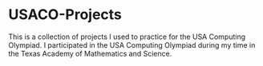 # USACO-Projects
This is a collection of projects I used to practice for the USA Computing Olympiad. I participated in the USA Computing Olympiad during my time in the Texas Academy of Mathematics and Science.
